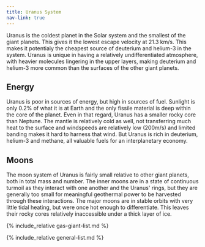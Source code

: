 ```yaml
---
title: Uranus System
nav-link: true
---
```


Uranus is the coldest planet in the Solar system and the smallest of the giant planets. This gives it the lowest escape velocity at 21.3 km/s. This makes it potentialy the cheapest source of deuterium and helium-3 in the system. Uranus is unique in having a relatively undifferentiated atmosphere, with heavier molecules lingering in the upper layers, making deuterium and helium-3 more common than the surfaces of the other giant planets.

## Energy
Uranus is poor in sources of energy, but high in sources of fuel. Sunlight is only 0.2% of what it is at Earth and the only fissile material is deep within the core of the planet. Even in that regard, Uranus has a smaller rocky core than Neptune. The mantle is relatively cold as well, not transferring much heat to the surface and windspeeds are relatively low (200m/s) and limited banding makes it hard to harness that wind. But Uranus is rich in deuterium, helium-3 and methane, all valuable fuels for an interplanetary economy.

## Moons
The moon system of Uranus is fairly small relative to other giant planets, both in total mass and number. The inner moons are in a state of continuous turmoil as they interact with one another and the Uranus' rings, but they are generally too small for meaningful geothermal power to be harvested through these interactions. The major moons are in stable orbits with very little tidal heating, but were once hot enough to differentiate. This leaves their rocky cores relatively inaccessible under a thick layer of ice.

{% include_relative gas-giant-list.md %}

{% include_relative general-list.md %}
